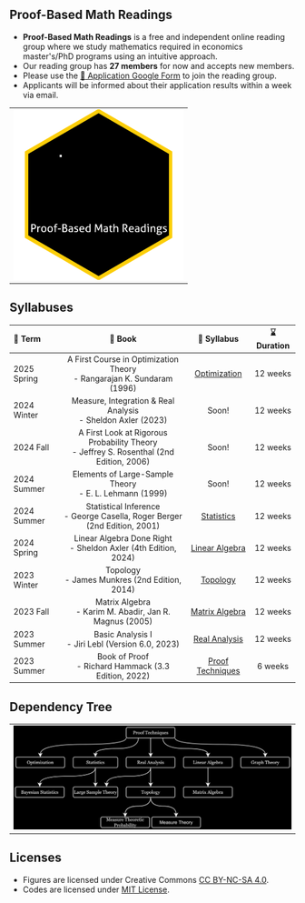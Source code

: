 ## Proof-Based Math Readings

- **Proof-Based Math Readings** is a free and independent online reading group where we study mathematics required in economics master's/PhD programs using an intuitive approach.
- Our reading group has **27 members** for now and accepts new members.
- Please use the [:page_facing_up: Application Google Form](https://docs.google.com/forms/d/e/1FAIpQLSf3OxwYuAwiDXMVTCQ_x3FTtKnHmRRkl_SXlpdfqTDty06PxQ/viewform) to join the reading group.
- Applicants will be informed about their application results within a week via email.

<table align="center">
  <tr>
    <td valign="top"><img src="https://github.com/zekiakyol/proof-based-math-readings/blob/main/source/figures/proofbasedmathreadings_logo_square.gif" width="300"></td>
  </tr>
</table>

## Syllabuses

:date: Term | :closed_book: Book | :scroll: Syllabus | :hourglass: Duration
:-- | :--: | :--: | :--:
2025 Spring | A First Course in Optimization Theory <br> - Rangarajan K. Sundaram (1996) | [Optimization](https://github.com/zekiakyol/proof-based-math-readings/blob/main/PBMR_Optimization_Syllabus.pdf) | 12 weeks
2024 Winter | Measure, Integration & Real Analysis <br> - Sheldon Axler (2023) | Soon! | 12 weeks
2024 Fall   | A First Look at Rigorous Probability Theory <br> - Jeffrey S. Rosenthal (2nd Edition, 2006) | Soon! | 12 weeks
2024 Summer | Elements of Large-Sample Theory <br> - E. L. Lehmann (1999) | Soon! | 12 weeks
2024 Summer | Statistical Inference <br> - George Casella, Roger Berger (2nd Edition, 2001) | [Statistics](https://github.com/zekiakyol/proof-based-math-readings/blob/main/PBMR_Statistics_Syllabus.pdf) | 12 weeks
2024 Spring | Linear Algebra Done Right <br> - Sheldon Axler (4th Edition, 2024) | [Linear Algebra](https://github.com/zekiakyol/proof-based-math-readings/blob/main/PBMR_LinearAlgebra_Syllabus.pdf) | 12 weeks
2023 Winter | Topology <br> - James Munkres (2nd Edition, 2014) | [Topology](https://github.com/zekiakyol/proof-based-math-readings/blob/main/PBMR_Topology_Syllabus.pdf) | 12 weeks
2023 Fall   | Matrix Algebra <br> - Karim M. Abadir, Jan R. Magnus (2005) | [Matrix Algebra](https://github.com/zekiakyol/proof-based-math-readings/blob/main/PBMR_MatrixAlgebra_Syllabus.pdf) | 12 weeks
2023 Summer   | Basic Analysis I <br> - Jiri Lebl (Version 6.0, 2023) | [Real Analysis](https://github.com/zekiakyol/proof-based-math-readings/blob/main/PBMR_RealAnalysis_Syllabus.pdf) | 12 weeks
2023 Summer | Book of Proof <br> - Richard Hammack (3.3 Edition, 2022) | [Proof Techniques](https://github.com/zekiakyol/proof-based-math-readings/blob/main/PBMR_ProofTechniques_Syllabus.pdf) | 6 weeks

## Dependency Tree

<table align="center">
  <tr>
    <td valign="top"><img src="https://github.com/zekiakyol/proof-based-math-readings/blob/main/source/figures/dependency_tree.png" width="800"></td>
  </tr>
</table>

## Licenses

- Figures are licensed under Creative Commons [CC BY-NC-SA 4.0](https://creativecommons.org/licenses/by-nc-sa/4.0).
- Codes are licensed under [MIT License](https://github.com/zekiakyol/proof-based-math-readings/blob/main/LICENSE).